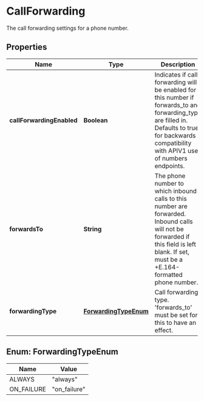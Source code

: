 

# CallForwarding

The call forwarding settings for a phone number.
## Properties

Name | Type | Description | Notes
------------ | ------------- | ------------- | -------------
**callForwardingEnabled** | **Boolean** | Indicates if call forwarding will be enabled for this number if forwards_to and forwarding_type are filled in. Defaults to true for backwards compatibility with APIV1 use of numbers endpoints. |  [optional]
**forwardsTo** | **String** | The phone number to which inbound calls to this number are forwarded. Inbound calls will not be forwarded if this field is left blank. If set, must be a +E.164-formatted phone number. |  [optional]
**forwardingType** | [**ForwardingTypeEnum**](#ForwardingTypeEnum) | Call forwarding type. &#39;forwards_to&#39; must be set for this to have an effect. |  [optional]



## Enum: ForwardingTypeEnum

Name | Value
---- | -----
ALWAYS | &quot;always&quot;
ON_FAILURE | &quot;on_failure&quot;



